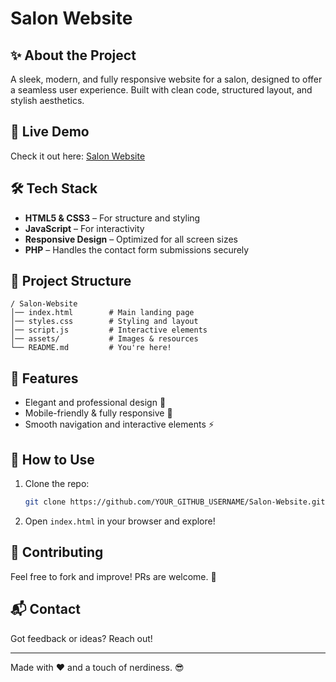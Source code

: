 # Salon Website

## ✨ About the Project
A sleek, modern, and fully responsive website for a salon, designed to offer a seamless user experience. Built with clean code, structured layout, and stylish aesthetics.

## 🚀 Live Demo
Check it out here: [Salon Website](https://embesser.de)

## 🛠️ Tech Stack
- **HTML5 & CSS3** – For structure and styling
- **JavaScript** – For interactivity
- **Responsive Design** – Optimized for all screen sizes
- **PHP** – Handles the contact form submissions securely

## 📂 Project Structure
```
/ Salon-Website
│── index.html        # Main landing page
│── styles.css        # Styling and layout
│── script.js         # Interactive elements
│── assets/           # Images & resources
└── README.md         # You're here!
```

## 🎯 Features
- Elegant and professional design 🎨
- Mobile-friendly & fully responsive 📱
- Smooth navigation and interactive elements ⚡

## 📌 How to Use
1. Clone the repo:
   ```bash
   git clone https://github.com/YOUR_GITHUB_USERNAME/Salon-Website.git
   ```
2. Open `index.html` in your browser and explore!

## 🤝 Contributing
Feel free to fork and improve! PRs are welcome. 🚀

## 📬 Contact
Got feedback or ideas? Reach out!

---
Made with ❤️ and a touch of nerdiness. 😎

